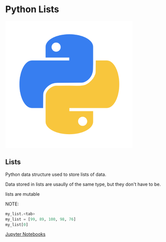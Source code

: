 # Python Lists

<img class="fragment" src="../images/Python-logo.png" width="400" height="400">



## Lists

Python data structure used to store lists of data. <!-- .element: class="fragment" data-fragment-index="1" -->

Data stored in lists are usaully of the same type, but they don't have to be. <!-- .element: class="fragment" data-fragment-index="2" -->

lists are mutable <!-- .element: class="fragment" data-fragment-index="3" -->

NOTE:

```python
my_list.<tab>
my_list = [99, 89, 100, 98, 76]
my_list[0]
```



[Jupyter Notebooks](http://localhost:8888/notebooks/Desktop/intro_python/10_lists.ipynb)